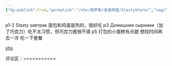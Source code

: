 ```yaml
---
{"dg-publish":true,"permalink":"/xhs/俄罗斯/圣彼得堡/SlastyStore/","tags":["rednote","圣彼得堡"],"created":"2025-03-17T22:39:53.899+08:00","updated":"2025-03-20T22:46:14.544+08:00"}
---
```


 

p1-2 Slasty завтрак 面包和鸡蛋是热的，很好吃
p3 Домашние сырники（加了巧克力）吃不太习惯，但巧克力酱很不错
p5 打包的小蛋糕有点甜
想找时间再去一次 吃一下套餐

[xhs](https://www.xiaohongshu.com/explore/63ced797000000001f00e69c?xsec_token=ABGfTcTBtRDavItl-D39TfOcdinsleGN0hEuFK77EwXxs=&xsec_source=pc_user)

评论区：===========


